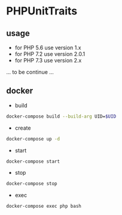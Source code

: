 # PHPUnitTraits

## usage

* for PHP 5.6 use version 1.x
* for PHP 7.2 use version 2.0.1
* for PHP 7.3 use version 2.x

... to be continue ...

## docker

* build

```bash
docker-compose build --build-arg UID=$UID
```

* create

```bash
docker-compose up -d
```

* start

```bash
docker-compose start
```

* stop

```bash
docker-compose stop
```

* exec 

```bash
docker-compose exec php bash
```